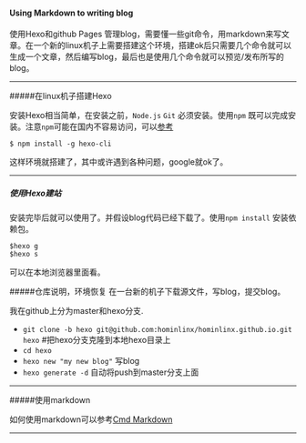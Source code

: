 #### Using Markdown to writing blog

 使用Hexo和github Pages 管理blog，需要懂一些git命令，用markdown来写文章。在一个新的linux机子上需要搭建这个环境，搭建ok后只需要几个命令就可以生成一个文章，然后编写blog，最后也是使用几个命令就可以预览/发布所写的blog。

------

#####在linux机子搭建Hexo

安装Hexo相当简单，在安装之前，`Node.js` `Git` 必须安装。使用`npm` 既可以完成安装。注意`npm`可能在国内不容易访问，可以[参考](http://yijiebuyi.com/blog/b12eac891cdc5f0dff127ae18dc386d4.html)

```
$ npm install -g hexo-cli

```

这样环境就搭建了，其中或许遇到各种问题，google就ok了。

------

##### 使用Hexo建站

安装完毕后就可以使用了。并假设blog代码已经下载了。使用`npm install` 安装依赖包。

```
$hexo g
$hexo s

```

可以在本地浏览器里面看。


#####仓库说明，环境恢复 在一台新的机子下载源文件，写blog，提交blog。

我在github上分为master和hexo分支.

* `git clone -b hexo git@github.com:hominlinx/hominlinx.github.io.git hexo` #把hexo分支克隆到本地hexo目录上
* `cd hexo`
* `hexo new "my new blog"` 写blog
* `hexo generate -d` 自动将push到master分支上面

------


#####使用markdown

如何使用markdown可以参考[Cmd Markdown](https://www.zybuluo.com/mdeditor/note/1317)

------

